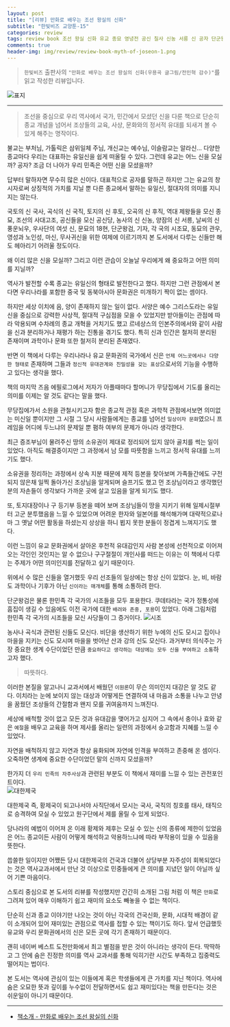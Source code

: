```yaml
---  
layout: post  
title: "[리뷰] 만화로 배우는 조선 왕실의 신화"  
subtitle: "한빛비즈 교양툰-15"  
categories: review  
tags: review book 조선 왕실 신화 유교 종묘 영녕전 공신 칠사 신농 서릉 신 공자 단군왕검 관우 대한제국     
comments: true  
header-img: img/review/review-book-myth-of-joseon-1.png
---  
```

  
> `한빛비즈` 출판사의 `"만화로 배우는 조선 왕실의 신화(우용곡 글그림/전인혁 감수)"`를 읽고 작성한 리뷰입니다.  

![표지](https://theorydb.github.io/assets/img/review/review-book-myth-of-joseon-1.png)  

---

> 조선을 중심으로 우리 역사에서 국가, 민간에서 모셨던 신을 다룬 책으로 단순히 종교 개념을 넘어서 조상들의 교육, 사상, 문화와의 정서적 유대를 되새겨 볼 수 있게 해주는 명작이다.

불교는 부처님, 가톨릭은 삼위일체 주님, 개신교는 예수님, 이슬람교는 알라신...
다양한 종교마다 우리는 대표하는 유일신을 쉽게 떠올릴 수 있다. 그런데 유교는 어느 신을 모실까? 공자? 조금 더 나아가 우리 민족은 어떤 신을 모셨을까?

답부터 말하자면 무수히 많은 신이다. 대표적으로 공자를 말하곤 하지만 그는 유교의 창시자로써 상징적의 가치를 지닐 뿐 다른 종교에서 말하는 유일신, 절대자의 의미를 지니지는 않는다.

국토의 신 국사, 곡식의 신 국직, 토지의 신 후토, 오곡의 신 후직, 역대 제왕들을 모신 종묘, 조선의 사대고조, 공신들을 모신 공신당, 농사의 신 신농, 양잠의 신 서릉, 날씨의 신 풍운뇌우, 우사단의 여섯 신, 문묘의 18현, 단군왕검, 기자, 각 국의 시조묘, 동묘의 관우, 영성과 노인성, 마신, 무사귀신을 위한 여제에 이르기까지 본 도서에서 다루는 신들만 해도 헤아리기 어려울 정도이다.

왜 이리 많은 신을 모실까? 그리고 이런 관습이 오늘날 우리에게 왜 중요하고 어떤 의미를 지닐까? 

역사가 발전할 수록 종교는 유일신의 형태로 발전한다고 했다. 하지만 그런 관점에서 본다면 우리나라를 포함한 중국 및 동북아시아 문화권은 미개하기 짝이 없는 셈이다. 

하지만 세상 이치에 음, 양이 존재하지 않는 일이 없다. 서양은 예수 그리스도라는 유일신을 중심으로 강력한 사상적, 절대적 구심점을 모을 수 있었지만 받아들이는 관점에 따라 악용되며 수차례의 종교 개혁을 거치기도 했고 르네상스의 인본주의에서와 같이 사람을 신과 분리하거나 재평가 하는 진통을 겪기도 했다. 특히 신과 인간은 철저히 분리된 존재이며 과학이나 문화 또한 철저히 분리된 존재였다.

반면 이 책에서 다루는 우리나라나 유교 문화권의 국가에서 신은 `언제 어느곳에서나 다양한 형태로` 존재하며 그들과 `정신적 유대관계와 친밀성을 갖는 표상`으로서의 기능을 수행하고 있다는 생각을 했다.

책의 마지막 즈음 에필로그에서 저자가 아플때마다 할머니가 무당집에서 기도를 올리는 의미를 이제는 알 것도 같다는 말을 했다. 

무당집에가서 소원을 관철시키고자 함은 종교적 관점 혹은 과학적 관점에서보면 의미없는 미신일 뿐이지만 그 시절 그 당시 사람들에게는 종교를 넘어선 `일상이자 문화`였으니 프레임을 어디에 두느냐의 문제일 뿐 폄하 여부의 문제가 아니라 생각한다. 

최근 증조부님이 물려주신 땅의 소유권이 제대로 정리되어 있지 않아 골치를 썩는 일이 있었다. 아직도 해결중이지만 그 과정에서 남 모를 따뜻함을 느끼고 정서적 유대를 느끼기도 했다. 

소유권을 정리하는 과정에서 상속 지분 때문에 제적 등본을 찾아보며 가족들간에도 구전되지 않은채 일찍 돌아가신 조상님을 알게되며 슬프기도 했고 먼 조상님이라고 생각했던 분의 자손들이 생각보다 가까운 곳에 살고 있음을 알게 되기도 했다.

또, 토지대장이나 구 등기부 등본을 떼어 보며 조상님들이 땅을 지키기 위해 일제시절부터 고군 분투했음을 느낄 수 있었으며 어려운 한자와 일본어를 해석해가며 대략적으로나마 그 옛날 어떤 활동을 하셨는지 상상을 하니 뵙지 못한 분들이 정겹게 느껴지기도 했다. 

이런 느낌이 유교 문화권에서 살아온 후천적 유대감인지 사람 본성에 선천적으로 이어져 오는 각인인 것인지는 알 수 없으나 구구절절이 개인사를 떠드는 이유는 이 책에서 다루는 주제가 어떤 의미인지를 전달하고 싶기 때문이다.

위에서 수 많은 신들을 열거했듯 우리 선조들의 일상에는 항상 신이 있었다. 눈, 비, 바람도 과학이나 기후가 아닌 `신이라는 매개체`를 통해 소통하려 한다. 

단군왕검은 물론 한민족 각 국가의 시조들을 모두 포용한다. 쿠데타라는 국가 정통성에 흠집이 생길 수 있음에도 이전 국가에 대한 `배려와 존중, 포용`이 있었다. 아래 그림처럼 한민족 각 국가의 시조들을 모신 사당들이 그 증거이다.
![시조](https://theorydb.github.io/assets/img/review/review-book-myth-of-joseon-2.png)  

농사나 곡식과 관련된 신들도 모신다. 비단을 생산하기 위한 누에의 신도 모시고 집이나 마을을 지키는 신도 모시며 마을을 벗어난 산과 강의 신도 모신다. 과거부터 의식주는 가장 중요한 생계 수단이었던 만큼 `중요하다고 생각하는 대상에는 모두 신을 부여하고 소통`하고자 했다. 

> 따뜻하다. 

이러한 본질을 알고나니 교과서에서 배웠던 `이원론`이 무슨 의미인지 대강은 알 것도 같다. 이치라는 눈에 보이지 않는 대상과 어떻게든 연결하여 내 마음과 소통을 나누고 안녕을 꿈꿨던 조상들의 간절함과 왠지 모를 귀여움까지 느껴진다. 

세상에 배척할 것이 없고 모든 것과 유대감을 맺어가고 심지어 그 속에서 충이나 효와 같은 `예절`을 배우고 교육을 하며 제사를 올리는 일련의 과정에서 숭고함과 지혜를 느낄 수 있었다. 

자연을 배척하지 않고 자연과 항상 융화되며 자연에 인격을 부여하고 존중해 온 셈이다. 오죽하면 생계에 중요한 수단이었던 말의 신까지 모셨을까?

한가지 더 `우리 민족의 자주사상`과 관련된 부분도 이 책에서 재미를 느낄 수 있는 관전포인트이다.  
![대한제국](https://theorydb.github.io/assets/img/review/review-book-myth-of-joseon-3.png)  

대한제국 즉, 황제국이 되고나서야 사직단에서 모시는 국사, 국직의 칭호를 태사, 태직으로 승격하여 모실 수 있었고 원구단에서 제를 올릴 수 있게 되었다. 

당나라의 예법이 이어져 온 이래 황제와 제후는 모실 수 있는 신의 종류에 제한이 있었음은 어느 종교이든 사람이 어떻게 해석하고 악용하느냐에 따라 부작용이 있을 수 있음을 뜻한다. 

씁쓸한 일이지만 어쨌든 당시 대한제국의 건국과 더불어 상당부분 자주성이 회복되었다는 것은 역사교과서에서 만난 것 이상으로 민중들에게 큰 의미를 지녔던 일이 아닐까 싶어 기쁜 마음이다. 

스토리 중심으로 본 도서의 리뷰를 작성했지만 간간히 소개된 그림 처럼 이 책은 `만화`로 그려져 있어 매우 이해하기 쉽고 재미의 요소도 빼놓을 수 없는 책이다. 

단순히 신과 종교 이야기만 나오는 것이 아닌 각국의 건국신화, 문화, 시대적 배경이 같이 소개되어 있어 재미있는 관점으로 역사를 접할 수 있는 책이기도 하다. 앞서 언급했듯 유교와 우리 문화권에서의 신은 모든 곳에 각기 존재하기 때문이다.

괜히 네이버 베스트 도전만화에서 최고 별점을 받은 것이 아니라는 생각이 든다. 딱딱하고 그 안에 숨은 진정한 의미를 역사 교과서를 통해 익히기란 시간도 부족하고 집중력도 떨어지는 법이다. 

본 도서는 역사에 관심이 있는 이들에게 혹은 학생들에게 큰 가치를 지닌 책이다. 역사에 숨은 오묘한 뜻과 깊이를 누수없이 전달하면서도 쉽고 재미있다는 책을 만든다는 것은 쉬운일이 아니기 때문이다.

---

* [책소개 - 만화로 배우는 조선 왕실의 신화](http://www.yes24.com/Product/Goods/107472232)


